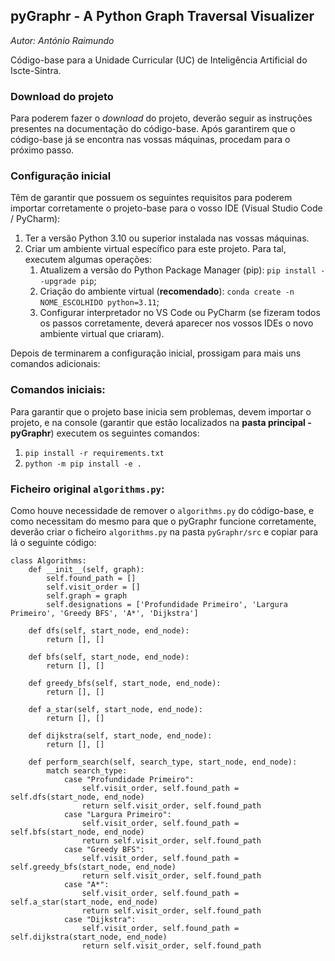 ## pyGraphr - A Python Graph Traversal Visualizer
*Autor: António Raimundo*

Código-base para a Unidade Curricular (UC)
de Inteligência Artificial do Iscte-Sintra.

### Download do projeto
Para poderem fazer o _download_ do projeto, deverão seguir as instruções presentes na documentação do código-base. 
Após garantirem que o código-base já se encontra nas vossas máquinas, procedam para o
próximo passo.

### Configuração inicial
Têm de garantir que possuem os seguintes requisitos para poderem importar corretamente
o projeto-base para o vosso IDE (Visual Studio Code / PyCharm):
1. Ter a versão Python 3.10 ou superior instalada nas vossas máquinas.
2. Criar um ambiente virtual específico para este projeto. Para tal,
executem algumas operações:
   1. Atualizem a versão do Python Package Manager (pip): ``pip install --upgrade pip``;
   2. Criação do ambiente virtual (**recomendado**): ``conda create -n NOME_ESCOLHIDO python=3.11``;
   3. Configurar interpretador no VS Code ou PyCharm (se fizeram todos os passos corretamente, deverá aparecer nos vossos IDEs o novo ambiente virtual que criaram).

Depois de terminarem a configuração inicial, prossigam para mais uns comandos adicionais:

### Comandos iniciais:
Para garantir que o projeto base inicia sem problemas, devem importar o projeto, e na console 
(garantir que estão localizados na **pasta principal - pyGraphr**)
executem os seguintes comandos:
1. ``pip install -r requirements.txt``
2. ``python -m pip install -e .``

### Ficheiro original `algorithms.py`:
Como houve necessidade de remover o ``algorithms.py`` do código-base, e como
necessitam do mesmo para que o pyGraphr funcione corretamente, deverão
criar o ficheiro ``algorithms.py`` na pasta ``pyGraphr/src`` e copiar
para lá o seguinte código:

```
class Algorithms:
    def __init__(self, graph):
        self.found_path = []
        self.visit_order = []
        self.graph = graph
        self.designations = ['Profundidade Primeiro', 'Largura Primeiro', 'Greedy BFS', 'A*', 'Dijkstra']

    def dfs(self, start_node, end_node):
        return [], []

    def bfs(self, start_node, end_node):
        return [], []

    def greedy_bfs(self, start_node, end_node):
        return [], []

    def a_star(self, start_node, end_node):
        return [], []

    def dijkstra(self, start_node, end_node):
        return [], []

    def perform_search(self, search_type, start_node, end_node):
        match search_type:
            case "Profundidade Primeiro":
                self.visit_order, self.found_path = self.dfs(start_node, end_node)
                return self.visit_order, self.found_path
            case "Largura Primeiro":
                self.visit_order, self.found_path = self.bfs(start_node, end_node)
                return self.visit_order, self.found_path
            case "Greedy BFS":
                self.visit_order, self.found_path = self.greedy_bfs(start_node, end_node)
                return self.visit_order, self.found_path
            case "A*":
                self.visit_order, self.found_path = self.a_star(start_node, end_node)
                return self.visit_order, self.found_path
            case "Dijkstra":
                self.visit_order, self.found_path = self.dijkstra(start_node, end_node)
                return self.visit_order, self.found_path
```